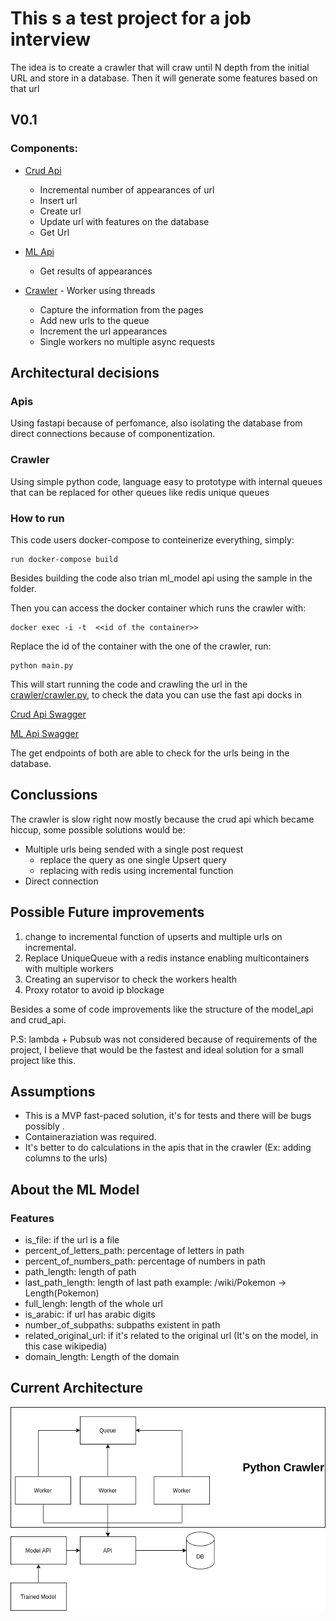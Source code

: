 # This s a test project for a job interview

The idea is to create a crawler that will craw until N depth from the initial URL and store in a database.
Then it will generate some features based on that url

## V0.1

### Components:

- [Crud Api](apis/crud/crud_api.py) 
    - Incremental number of appearances of url
    - Insert url
    - Create url
    - Update url with features on the database
    - Get Url

- [ML Api](apis/crud/model_api.py)
    - Get results of appearances

- [Crawler](crawler/crawler.py) - Worker using threads
    - Capture the information from the pages
    - Add new urls to the queue
    - Increment the url appearances
    - Single workers no multiple async requests

## Architectural decisions

###  Apis

Using fastapi  because of perfomance, also isolating the database from direct connections because of componentization.

### Crawler

Using simple python code, language easy to prototype with internal queues that can be replaced for other queues like redis unique queues

### How to run

This code users docker-compose to conteinerize everything, simply:

    run docker-compose build

Besides building the code also trian ml_model api using the sample in the folder.

Then you can access the docker container which runs the crawler with:

    docker exec -i -t  <<id of the container>>

Replace the id of the container with the one of the crawler, run:

    python main.py

This will start running the code and crawling the url in the [crawler/crawler.py](crawler/main.py), to check the data you can use the fast api docks in

[Crud Api Swagger](http://127.0.0.0:80/docs)

[ML Api Swagger](http://127.0.0.0:90/docs)

The get endpoints of both are able to check for the urls being in the database.

## Conclussions

The crawler is slow right now mostly because the crud api which became hiccup, some possible solutions would be:

- Multiple urls being sended with a single post request
    - replace the query as one single Upsert query
    - replacing with  redis using incremental function
- Direct connection

## Possible Future improvements

1. change to incremental function of  upserts and multiple urls on incremental.
2. Replace UniqueQueue with a redis instance enabling multicontainers with multiple workers
3. Creating an supervisor to check the workers health
4. Proxy rotator to avoid ip blockage

Besides a some of code improvements like the structure of the model_api and crud_api.

P.S: lambda + Pubsub was not considered because of requirements of the project, I believe that would be the fastest and ideal solution for a small project like this.

## Assumptions

- This is a MVP fast-paced solution, it's for tests and there will be bugs possibly .
- Containeraziation was required.
- It's better to do calculations in the apis that in the crawler (Ex: adding columns to the urls)

## About the ML Model

### Features

- is_file: if the url is a file
- percent_of_letters_path: percentage of letters in path 
- percent_of_numbers_path: percentage of numbers in path
- path_length: length of path
- last_path_length: length of last path example: /wiki/Pokemon -> Length(Pokemon)
- full_lengh: length of the whole url 
- is_arabic: if url has arabic digits
- number_of_subpaths: subpaths existent in path
- related_original_url: if it's related to the original url (It's on the model, in this case wikipedia)
- domain_length: Length of the domain


## Current Architecture

![Architecthure V0.1](./architecture.png)